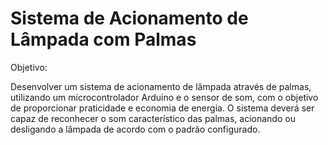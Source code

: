 # Sistema de Acionamento de Lâmpada com Palmas

Objetivo:

Desenvolver um sistema de acionamento de lâmpada através de palmas, utilizando um microcontrolador Arduino e o sensor de som, com o objetivo de proporcionar praticidade e economia de energia. O sistema deverá ser capaz de reconhecer o som característico das palmas, acionando ou desligando a lâmpada de acordo com o padrão configurado.
